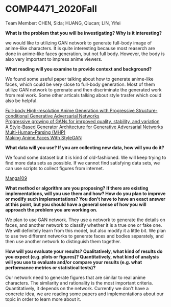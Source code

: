 # COMP4471_2020Fall

Team Member: CHEN, Sida; HUANG, Qiucan; LIN, Yifei

**What is the problem that you will be investigating? Why is it interesting?**  

we would like to utilizing GAN network to generate full-body image of anime-like characters. It is quite interesting because most reaserch are done in anime-like faces generation, but not full body. However, the body is also very important to impress anime viewers.

**What reading will you examine to provide context and background?**  

We found some useful paper talking about how to generate anime-like faces, which could be very close to full-body generation. Most of them utilize GAN network to gerenate and then discriminate the generated work from real work. Some other articals talking about style trasfer which could also be helpful.

[Full-body High-resolution Anime Generation with Progressive Structure-conditional Generative Adversarial Networks](https://arxiv.org/pdf/1809.01890.pdf)  
[Progressive growing of GANs for imrpoved quality, stability, and variation](https://arxiv.org/pdf/1710.10196.pdf)  
[A Style-Based Generator Architecture for Generative Adversarial Networks](https://arxiv.org/pdf/1812.04948.pdf)  
[Multi-Human-Parsing (MHP)](https://github.com/ZhaoJ9014/Multi-Human-Parsing)  
[Making Anime Faces With StyleGAN](https://www.gwern.net/Faces#)  

**What data will you use? If you are collecting new data, how will you do it?**  

We found some dataset but it is kind of old-fashioned. We will keep trying to find more data sets as possible. If we cannot find satisfying data sets, we can use scripts to collect figures from internet.

[Manga109](http://www.manga109.org/en/)  

**What method or algorithm are you proposing? If there are existing implementations, will you use them and how? How do you plan to improve or modify such implementations? You don't have to have an exact answer at this point, but you should have a general sense of how you will approach the problem you are working on.**

We plan to use GAN network. They use a network to generate the details on faces, and another network to classify whether it is a true one or fake one. We will definitely learn from this model, but also modify it a little bit. We plan to use two different networks to generate faces and bodies separately, and then use another network to distinguish them together.

**How will you evaluate your results? Qualitatively, what kind of results do you expect (e.g. plots or figures)? Quantitatively, what kind of analysis will you use to evaluate and/or compare your results (e.g. what performance metrics or statistical tests)?** 

Our network need to generate figures that are similar to real anime characters. The similarity and rationality is the most important criteria. Quantitatively, it depends on the network. Currently we don't have a concrete idea, we are reading some papers and implementations about our topic in order to learn more about it.